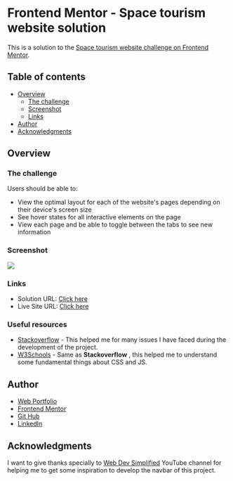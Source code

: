 # Frontend Mentor - Space tourism website solution

This is a solution to the [Space tourism website challenge on Frontend Mentor](https://www.frontendmentor.io/challenges/space-tourism-multipage-website-gRWj1URZ3).

## Table of contents

- [Overview](#overview)
  - [The challenge](#the-challenge)
  - [Screenshot](#screenshot)
  - [Links](#links)
- [Author](#author)
- [Acknowledgments](#acknowledgments)

## Overview

### The challenge

Users should be able to:

- View the optimal layout for each of the website's pages depending on their device's screen size
- See hover states for all interactive elements on the page
- View each page and be able to toggle between the tabs to see new information

### Screenshot

![](public/assets/home/background-technology-desktop.jpg)

### Links

- Solution URL: [Click here](https://www.frontendmentor.io/solutions/space-tourism-multipage-website-1DWxFcFiU)
- Live Site URL: [Click here](https://space-tourism-web-app.vercel.app/)


### Useful resources

- [Stackoverflow](https://stackoverflow.com/) - This helped me for many issues I have faced during the development of the project.
- [W3Schools](https://www.w3schools.com/) - Same as **Stackoverflow** , this helped me to understand some fundamental things about CSS and JS.

## Author

- [Web Portfolio](https://www.manueldinisjunior.com)
- [Frontend Mentor](https://www.frontendmentor.io/profile/manueldinisjunior)
- [Git Hub](https://github.com/manueldinisjunior)
- [LinkedIn](https://www.linkedin.com/in/manueldinisjunior)

## Acknowledgments

I want to give thanks specially to [Web Dev Simplified](https://youtu.be/At4B7A4GOPg) YouTube channel for helping me to get some inspiration to develop the navbar of this project.
